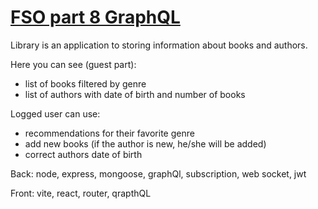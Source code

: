# [FSO part 8 GraphQL](https://fullstackopen.com/en/part8)

  Library is an application to storing information about books and authors.

  Here you can see (guest part):

  - list of books filtered by genre
  - list of authors with date of birth and number of books

  Logged user can use:

  - recommendations for their favorite genre
  - add new books (if the author is new, he/she will be added)
  - correct authors date of birth

  Back: node, express, mongoose, graphQl, subscription, web socket, jwt

  Front: vite, react, router, qrapthQL